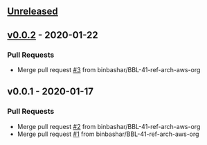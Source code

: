 <a name="unreleased"></a>
## [Unreleased]


<a name="v0.0.2"></a>
## [v0.0.2] - 2020-01-22
### Pull Requests
- Merge pull request [#3](https://github.com/binbashar/bb-devops-tf-aws-organizations/issues/3) from binbashar/BBL-41-ref-arch-aws-org


<a name="v0.0.1"></a>
## v0.0.1 - 2020-01-17
### Pull Requests
- Merge pull request [#2](https://github.com/binbashar/bb-devops-tf-aws-organizations/issues/2) from binbashar/BBL-41-ref-arch-aws-org
- Merge pull request [#1](https://github.com/binbashar/bb-devops-tf-aws-organizations/issues/1) from binbashar/BBL-41-ref-arch-aws-org


[Unreleased]: https://github.com/binbashar/bb-devops-tf-aws-organizations/compare/v0.0.2...HEAD
[v0.0.2]: https://github.com/binbashar/bb-devops-tf-aws-organizations/compare/v0.0.1...v0.0.2
